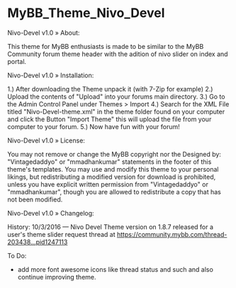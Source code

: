 # MyBB_Theme_Nivo_Devel

Nivo-Devel v1.0
» About:

This theme for MyBB enthusiasts is made to be similar to the MyBB Community forum theme header with the adition of nivo slider on index and portal.

Nivo-Devel v1.0
» Installation:

1.) After downloading the Theme unpack it (with 7-Zip for example)
2.) Upload the contents of "Upload" into your forums main directory.
3.) Go to the Admin Control Panel under Themes > Import
4.) Search for the XML File titled "Nivo-Devel-theme.xml" in the theme folder found on your computer and click the Button "Import Theme" this will upload the file from your computer to your forum.
5.) Now have fun with your forum!


Nivo-Devel v1.0
» License:

You may not remove or change the MyBB copyright nor the Designed by: "Vintagedaddyo" or "mmadhankumar" statements in the footer of this theme's templates. You may use and modify this theme to your personal likings, but redistributing a modified version for download is prohibited, unless you have explicit written permission from "Vintagedaddyo" or "mmadhankumar", though you are allowed to redistribute a copy that has not been modified.

Nivo-Devel v1.0
» Changelog:

History:
10/3/2016 — Nivo Devel Theme version on 1.8.7 released for a user's theme slider request thread at https://community.mybb.com/thread-203438...pid1247113

To Do:
* add more font awesome icons like thread status and such and also continue improving theme.
